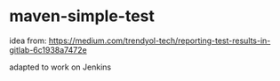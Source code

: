 # maven-simple-test

idea from:
https://medium.com/trendyol-tech/reporting-test-results-in-gitlab-6c1938a7472e

adapted to work on Jenkins

